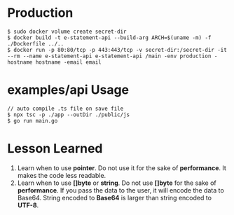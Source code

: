 # Production

```
$ sudo docker volume create secret-dir
$ docker build -t e-statement-api --build-arg ARCH=$(uname -m) -f ./Dockerfile ../..
$ docker run -p 80:80/tcp -p 443:443/tcp -v secret-dir:/secret-dir -it --rm --name e-statement-api e-statement-api /main -env production -hostname hostname -email email
```

# examples/api Usage

```
// auto compile .ts file on save file
$ npx tsc -p ./app --outDir ./public/js
$ go run main.go
```

# Lesson Learned

1. Learn when to use **pointer**. Do not use it for the sake of **performance**. It makes the code less readable. 
2. Learn when to use **[]byte** or **string**. Do not use **[]byte** for the sake of **performance**. If you pass the data to the user, it will encode the data to Base64. String encoded to **Base64** is larger than string encoded to **UTF-8**.
